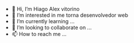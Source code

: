 - 👋 Hi, I’m Hiago Alex vitorino
- 👀 I’m interested in me torna desenvolvedor web
- 🌱 I’m currently learning ...
- 💞️ I’m looking to collaborate on ...
- 📫 How to reach me ...

<!---
hiagoalex/hiagoalex is a ✨ special ✨ repository because its `README.md` (this file) appears on your GitHub profile.
You can click the Preview link to take a look at your changes.
--->
